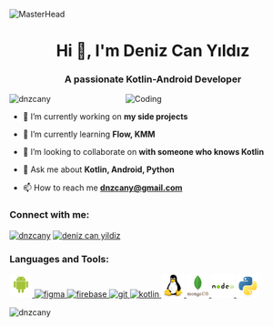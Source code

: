 ![MasterHead](https://blogger.googleusercontent.com/img/b/R29vZ2xl/AVvXsEgo6ZZHuns-ra6qXugYhDCL8KrlOdpFLNlTAfc0UE9n48b7N-BWfRO4Ex0uCvT2ydIacdZPZLtAElzhj_d79-Aunwv92r0INgvjH_PDLfeWzs7j4ZfVbMshwYW9lOemdUQz8nr0YE3L-MDyggFpnB4_UDBpUyQcsDH_yQ6Mrcn8t_vQiYSUFBhIiS2S/s1600/Android-IO22AndroidDevRecap_Header.png)

<h1 align="center">Hi 👋, I'm Deniz Can Yıldız</h1>
<h3 align="center">A passionate Kotlin-Android Developer</h3>
<img align="right" alt="Coding" width="300" src="https://gifdb.com/images/high/coding-animated-laptop-flow-stream-ja04010rm5o68zfk.gif">


<p align="left"> <img src="https://komarev.com/ghpvc/?username=dnzcany&label=Profile%20views&color=0e75b6&style=flat" alt="dnzcany" /> </p>

- 🔭 I’m currently working on **my side projects**

- 🌱 I’m currently learning **Flow, KMM**

- 👯 I’m looking to collaborate on **with someone who knows Kotlin**

- 💬 Ask me about **Kotlin, Android, Python**

- 📫 How to reach me **dnzcany@gmail.com**

<h3 align="left">Connect with me:</h3>
<p align="left">
<a href="https://instagram.com/dnzcany" target="blank"><img align="center" src="https://raw.githubusercontent.com/rahuldkjain/github-profile-readme-generator/master/src/images/icons/Social/instagram.svg" alt="dnzcany" height="30" width="40" /></a>
<a href="https://www.youtube.com/@denoishere" target="blank"><img align="center" src="https://raw.githubusercontent.com/rahuldkjain/github-profile-readme-generator/master/src/images/icons/Social/youtube.svg" alt="deni̇z can yildiz" height="30" width="40" /></a>
</p>

<h3 align="left">Languages and Tools:</h3>
<p align="left"> <a href="https://developer.android.com" target="_blank" rel="noreferrer"> <img src="https://raw.githubusercontent.com/devicons/devicon/master/icons/android/android-original-wordmark.svg" alt="android" width="40" height="40"/> </a> <a href="https://www.figma.com/" target="_blank" rel="noreferrer"> <img src="https://www.vectorlogo.zone/logos/figma/figma-icon.svg" alt="figma" width="40" height="40"/> </a> <a href="https://firebase.google.com/" target="_blank" rel="noreferrer"> <img src="https://www.vectorlogo.zone/logos/firebase/firebase-icon.svg" alt="firebase" width="40" height="40"/> </a> <a href="https://git-scm.com/" target="_blank" rel="noreferrer"> <img src="https://www.vectorlogo.zone/logos/git-scm/git-scm-icon.svg" alt="git" width="40" height="40"/> </a> <a href="https://kotlinlang.org" target="_blank" rel="noreferrer"> <img src="https://www.vectorlogo.zone/logos/kotlinlang/kotlinlang-icon.svg" alt="kotlin" width="40" height="40"/> </a> <a href="https://www.linux.org/" target="_blank" rel="noreferrer"> <img src="https://raw.githubusercontent.com/devicons/devicon/master/icons/linux/linux-original.svg" alt="linux" width="40" height="40"/> </a> <a href="https://www.mongodb.com/" target="_blank" rel="noreferrer"> <img src="https://raw.githubusercontent.com/devicons/devicon/master/icons/mongodb/mongodb-original-wordmark.svg" alt="mongodb" width="40" height="40"/> </a> <a href="https://nodejs.org" target="_blank" rel="noreferrer"> <img src="https://raw.githubusercontent.com/devicons/devicon/master/icons/nodejs/nodejs-original-wordmark.svg" alt="nodejs" width="40" height="40"/> </a> <a href="https://www.python.org" target="_blank" rel="noreferrer"> <img src="https://raw.githubusercontent.com/devicons/devicon/master/icons/python/python-original.svg" alt="python" width="40" height="40"/> </a> </p>

<p><img align="center" src="https://github-readme-streak-stats.herokuapp.com/?user=dnzcany&" alt="dnzcany" /></p>
